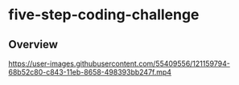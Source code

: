 # five-step-coding-challenge

## Overview

https://user-images.githubusercontent.com/55409556/121159794-68b52c80-c843-11eb-8658-498393bb247f.mp4









